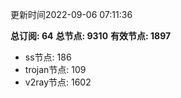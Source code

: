 更新时间2022-09-06 07:11:36

**总订阅: 64**
**总节点: 9310**
**有效节点: 1897**
- ss节点: 186
- trojan节点: 109
- v2ray节点: 1602

